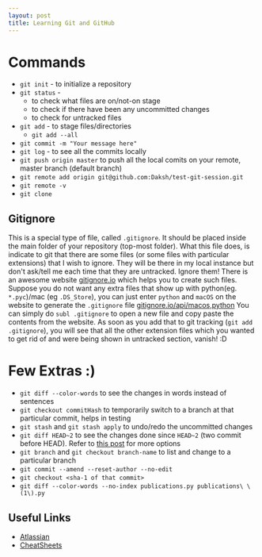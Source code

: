 ```yaml
---
layout: post
title: Learning Git and GitHub
---
```


# Commands
* `git init` - to initialize a repository
* `git status` - 
	* to check what files are on/not-on stage 
	* to check if there have been any uncommitted changes
	* to check for untracked files
* `git add` - to stage files/directories
	* `git add --all`
* `git commit -m "Your message here"`
* `git log` - to see all the commits locally 
* `git push origin master` to push all the local comits on your remote, master branch (default branch)
* `git remote add origin git@github.com:Daksh/test-git-session.git`
* `git remote -v`
* `git clone`

## Gitignore
This is a special type of file, called `.gitignore`. It should be placed inside the main folder of your repository (top-most folder). What this file does, is indicate to git that there are some files (or some files with particular extensions) that I wish to ignore. They will be there in my local instance but don't ask/tell me each time that they are untracked. Ignore them!
There is an awesome website [gitignore.io](https://www.gitignore.io/) which helps you to create such files. Suppose you do not want any extra files that show up with python(eg. `*.pyc`)/mac (eg `.DS_Store`), you can just enter `python` and `macOS` on the website to generate the `.gitignore` file [gitignore.io/api/macos,python](https://www.gitignore.io/api/macos,python)
You can simply do `subl .gitignore` to open a new file and copy paste the contents from the website. As soon as you add that to git tracking (`git add .gitignore`), you will see that all the other extension files which you wanted to get rid of and were being shown in untracked section, vanish! :D

# Few Extras :)
* `git diff --color-words` to see the changes in words instead of sentences
* `git checkout commitHash` to temporarily switch to a branch at that particular commit, helps in testing
* `git stash` and `git stash apply` to undo/redo the uncommitted changes
* `git diff HEAD~2` to see the changes done since `HEAD~2` (two commit before HEAD). Refer to [this post](https://stackoverflow.com/a/9903611/2806163) for more options
* `git branch` and `git checkout branch-name` to list and change to a particular branch
* `git commit --amend --reset-author --no-edit`
* `git checkout <sha-1 of that commit>`
* `git diff --color-words --no-index publications.py publications\ \(1\).py`

## Useful Links
* [Atlassian]()
* [CheatSheets](https://epir.at/2017/08/26/gsoc-2017-vlc-for-macos-interface-redesign/)
